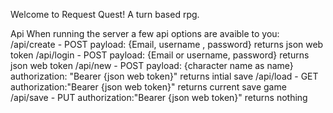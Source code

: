 Welcome to Request Quest! A turn based rpg. 




Api
  When running the server a few api options are avaible to you:
    /api/create - POST payload: {Email, username , password} returns json web token
    /api/login - POST payload: {Email or username, password} returns json web token
    /api/new - POST payload: {character name as name} authorization: "Bearer {json web token}" returns intial save
    /api/load - GET authorization:"Bearer {json web token}" returns current save game
    /api/save - PUT authorization:"Bearer {json web token}" returns nothing

  
